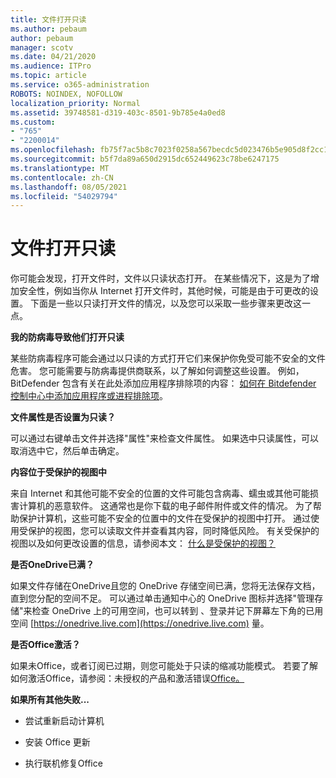 ```yaml
---
title: 文件打开只读
ms.author: pebaum
author: pebaum
manager: scotv
ms.date: 04/21/2020
ms.audience: ITPro
ms.topic: article
ms.service: o365-administration
ROBOTS: NOINDEX, NOFOLLOW
localization_priority: Normal
ms.assetid: 39748581-d319-403c-8501-9b785e4a0ed8
ms.custom:
- "765"
- "2200014"
ms.openlocfilehash: fb75f7ac5b8c7023f0258a567becdc5d023476b5e905d8f2cc17479faea76af1
ms.sourcegitcommit: b5f7da89a650d2915dc652449623c78be6247175
ms.translationtype: MT
ms.contentlocale: zh-CN
ms.lasthandoff: 08/05/2021
ms.locfileid: "54029794"
---
```

# <a name="file-open-read-only"></a>文件打开只读

你可能会发现，打开文件时，文件以只读状态打开。 在某些情况下，这是为了增加安全性，例如当你从 Internet 打开文件时，其他时候，可能是由于可更改的设置。 下面是一些以只读打开文件的情况，以及您可以采取一些步骤来更改这一点。
  
 **我的防病毒导致他们打开只读**
  
某些防病毒程序可能会通过以只读的方式打开它们来保护你免受可能不安全的文件危害。 您可能需要与防病毒提供商联系，以了解如何调整这些设置。 例如，BitDefender 包含有关在此处添加应用程序排除项的内容： [如何在 Bitdefender 控制中心中添加应用程序或进程排除项](https://aka.ms/AA6098i)。
  
 **文件属性是否设置为只读？**
  
可以通过右键单击文件并选择"属性"来检查文件属性。 如果选中只读属性，可以取消选中它，然后单击确定。
  
 **内容位于受保护的视图中**
  
来自 Internet 和其他可能不安全的位置的文件可能包含病毒、蠕虫或其他可能损害计算机的恶意软件。 这通常也是你下载的电子邮件附件或文件的情况。 为了帮助保护计算机，这些可能不安全的位置中的文件在受保护的视图中打开。 通过使用受保护的视图，您可以读取文件并查看其内容，同时降低风险。 有关受保护的视图以及如何更改设置的信息，请参阅本文： [什么是受保护的视图？](https://support.office.com/article/d6f09ac7-e6b9-4495-8e43-2bbcdbcb6653)
  
 **是否OneDrive已满？**
  
如果文件存储在OneDrive且您的 OneDrive 存储空间已满，您将无法保存文档，直到您分配的空间不足。 可以通过单击通知中心的 OneDrive 图标并选择"管理存储"来检查 OneDrive 上的可用空间，也可以转到 、登录并记下屏幕左下角的已用空间 [https://onedrive.live.com](https://onedrive.live.com) 量。
  
 **是否Office激活？**
  
如果未Office，或者订阅已过期，则您可能处于只读的缩减功能模式。 若要了解如何激活Office，请参阅：未授权的产品和激活错误[Office。](https://support.office.com/article/0d23d3c0-c19c-4b2f-9845-5344fedc4380)
  
 **如果所有其他失败...**
  
- 尝试重新启动计算机
    
- 安装 Office 更新
    
- 执行联机修复Office
    

